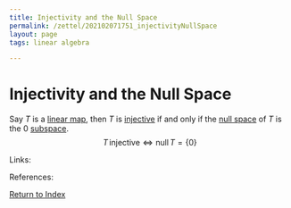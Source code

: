 ```yaml
---
title: Injectivity and the Null Space
permalink: /zettel/202102071751_injectivityNullSpace
layout: page
tags: linear algebra

---
```

# Injectivity and the Null Space

Say $T$ is a [linear map](202102071416_linearMapDefinition), then $T$ is [injective](202102071749_injectiveDefinition) if and 
only if the [null space](202102071742_nullSpaceDefinition) of $T$ is the $0$ [subspace](202102061429_subspaceDefinition).
$$
T \, \mathrm{injective} \iff \mathrm{null} \, T = \{ 0 \}
$$

Links: 

References: 

[Return to Index](index)